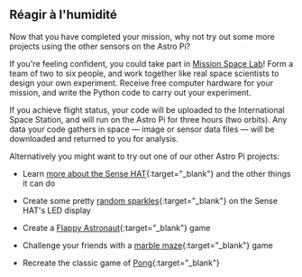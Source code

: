 ## Réagir à l'humidité

Now that you have completed your mission, why not try out some more projects using the other sensors on the Astro Pi?

If you're feeling confident, you could take part in [Mission Space Lab](https://astro-pi.org/missions/space-lab/)! Form a team of two to six people, and work together like real space scientists to design your own experiment. Receive free computer hardware for your mission, and write the Python code to carry out your experiment.

If you achieve flight status, your code will be uploaded to the International Space Station, and will run on the Astro Pi for three hours (two orbits). Any data your code gathers in space — image or sensor data files — will be downloaded and returned to you for analysis.

Alternatively you might want to try out one of our other Astro Pi projects:

+ Learn [more about the Sense HAT](https://projects.raspberrypi.org/fr-FR/projects/getting-started-with-the-sense-hat){:target="_blank"} and the other things it can do

+ Create some pretty [random sparkles](https://projects.raspberrypi.org/fr-FR/projects/sense-hat-random-sparkles){:target="_blank"} on the Sense HAT's LED display

+ Create a [Flappy Astronaut](https://projects.raspberrypi.org/fr-FR/projects/flappy-astronaut){:target="_blank"} game

+ Challenge your friends with a [marble maze](https://projects.raspberrypi.org/fr-FR/projects/sense-hat-marble-maze){:target="_blank"} game

+ Recreate the classic game of [Pong](https://projects.raspberrypi.org/fr-FR/projects/sense-hat-pong){:target="_blank"}
